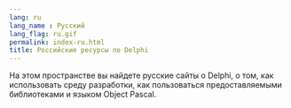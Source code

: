 ```yaml
---
lang: ru
lang_name : Русский
lang_flag: ru.gif
permalink: index-ru.html
title: Российские ресурсы по Delphi
---
```

На этом пространстве вы найдете русские сайты о Delphi, о том, как использовать среду разработки, как пользоваться предоставляемыми библиотеками и языком Object Pascal.